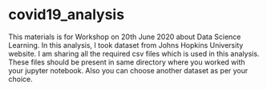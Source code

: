 # covid19_analysis
This materials is for Workshop on 20th June 2020 about Data Science Learning. In this analysis, I took dataset from Johns Hopkins University website. I am sharing all the required csv files which is used in this analysis. These files should be present in same directory where you worked with your jupyter notebook. Also you can choose another dataset as per your choice.
